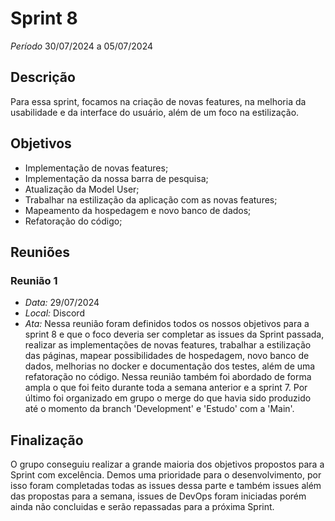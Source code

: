 # Sprint 8

*Período* 30/07/2024 a 05/07/2024

## Descrição 

Para essa sprint, focamos na criação de novas features, na melhoria da usabilidade e da interface do usuário, além de um foco na estilização.

## Objetivos

- Implementação de novas features;
- Implementação da nossa barra de pesquisa;
- Atualização da Model User;
- Trabalhar na estilização da aplicação com as novas features;
- Mapeamento da hospedagem e novo banco de dados;
- Refatoração do código;


## Reuniões

### Reunião 1
- *Data:* 29/07/2024
- *Local:* Discord
- *Ata:*
Nessa reunião foram definidos todos os nossos objetivos para a sprint 8 e que o foco deveria ser completar as issues da Sprint passada, realizar as implementações de novas features, trabalhar a estilização das páginas, mapear possibilidades de hospedagem, novo banco de dados, melhorias no docker e documentação dos testes, além de uma refatoração no código. 
Nessa reunião também foi abordado de forma ampla o que foi feito durante toda a semana anterior e a sprint 7.
Por último foi organizado em grupo o merge do que havia sido produzido até o momento da branch 'Development' e 'Estudo' com a 'Main'.

## Finalização 

O grupo conseguiu realizar a grande maioria dos objetivos propostos para a Sprint com excelência. Demos uma prioridade para o desenvolvimento, por isso foram completadas todas as issues dessa parte e também issues além das propostas para a semana, issues de DevOps foram iniciadas porém ainda não concluidas e serão repassadas para a próxima Sprint.